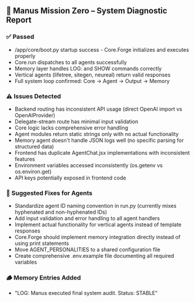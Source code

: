 ## 🧠 Manus Mission Zero – System Diagnostic Report

### ✅ Passed
- /app/core/boot.py startup success - Core.Forge initializes and executes properly
- Core.run dispatches to all agents successfully
- Memory layer handles LOG: and SHOW commands correctly
- Vertical agents (lifetree, sitegen, neureal) return valid responses
- Full system loop confirmed: Core → Agent → Output → Memory

### ⚠️ Issues Detected
- Backend routing has inconsistent API usage (direct OpenAI import vs OpenAIProvider)
- Delegate-stream route has minimal input validation
- Core logic lacks comprehensive error handling
- Agent modules return static strings only with no actual functionality
- Memory agent doesn't handle JSON logs well (no specific parsing for structured data)
- Frontend has duplicate AgentChat.jsx implementations with inconsistent features
- Environment variables accessed inconsistently (os.getenv vs os.environ.get)
- API keys potentially exposed in frontend code

### 🧠 Suggested Fixes for Agents
- Standardize agent ID naming convention in run.py (currently mixes hyphenated and non-hyphenated IDs)
- Add input validation and error handling to all agent handlers
- Implement actual functionality for vertical agents instead of template responses
- Core.Forge should implement memory integration directly instead of using print statements
- Move AGENT_PERSONALITIES to a shared configuration file
- Create comprehensive .env.example file documenting all required variables

### 🪵 Memory Entries Added
- "LOG: Manus executed final system audit. Status: STABLE"
